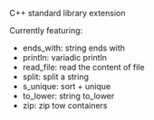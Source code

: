 C++ standard library extension

Currently featuring:
* ends_with: string ends with
* println: variadic println
* read_file: read the content of file
* split: split a string
* s_unique: sort + unique
* to_lower: string to_lower
* zip: zip tow containers
